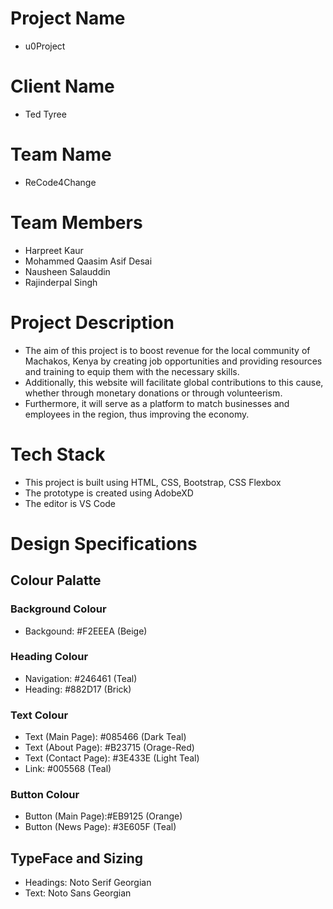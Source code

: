 # Project Name
- u0Project

# Client Name
- Ted Tyree

# Team Name
- ReCode4Change

# Team Members
- Harpreet Kaur
- Mohammed Qaasim Asif Desai
- Nausheen Salauddin
- Rajinderpal Singh

# Project Description
- The aim of this project is to boost revenue for the local community of Machakos, Kenya by creating job opportunities and providing resources   and training to equip them with the necessary skills.
- Additionally, this website will facilitate global contributions to this cause, whether through monetary donations or through volunteerism. 
- Furthermore, it will serve as a platform to match businesses and employees in the region, thus improving the economy.

# Tech Stack
- This project is built using HTML, CSS, Bootstrap, CSS Flexbox
- The prototype is created using AdobeXD
- The editor is VS Code

# Design Specifications

## Colour Palatte

### Background Colour
- Backgound: #F2EEEA (Beige)

### Heading Colour
- Navigation: #246461 (Teal)
- Heading: #882D17 (Brick)

### Text Colour
- Text (Main Page): #085466 (Dark Teal)
- Text (About Page): #B23715 (Orage-Red)
- Text (Contact Page): #3E433E (Light Teal)
- Link: #005568 (Teal)

### Button Colour
- Button (Main Page):#EB9125 (Orange)
- Button (News Page): #3E605F (Teal)

## TypeFace and Sizing
- Headings: Noto Serif Georgian
- Text: Noto Sans Georgian

